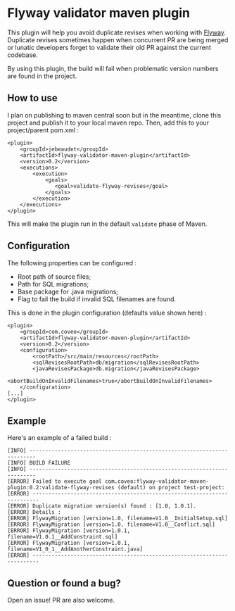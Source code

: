# Flyway validator maven plugin
This plugin will help you avoid duplicate revises when working with [Flyway](https://flywaydb.org/). Duplicate revises sometimes happen when concurrent PR are being merged or lunatic developers forget to validate their old PR against the current codebase.

By using this plugin, the build will fail when problematic version numbers are found in the project.

## How to use
I plan on publishing to maven central soon but in the meantime, clone this project and publish it to your local maven repo. Then, add this to your project/parent pom.xml : 
```
<plugin>
    <groupId>jebeaudet</groupId>
    <artifactId>flyway-validator-maven-plugin</artifactId>
    <version>0.2</version>
    <executions>
        <execution>
            <goals>
               <goal>validate-flyway-revises</goal>
            </goals>
        </execution>
    </executions>
</plugin>
```
This will make the plugin run in the default `validate` phase of Maven.

## Configuration
The following properties can be configured : 
* Root path of source files;
* Path for SQL migrations;
* Base package for .java migrations;
* Flag to fail the build if invalid SQL filenames are found.

This is done in the plugin configuration (defaults value shown here) : 
```
<plugin>
    <groupId>com.coveo</groupId>
    <artifactId>flyway-validator-maven-plugin</artifactId>
    <version>0.2</version>
    <configuration>
        <rootPath>/src/main/resources</rootPath>
        <sqlRevisesRootPath>db/migration</sqlRevisesRootPath>
        <javaRevisesPackage>db.migration</javaRevisesPackage>
        <abortBuildOnInvalidFilenames>true</abortBuildOnInvalidFilenames>
    </configuration>
[...]
</plugin>
```

## Example
Here's an example of a failed build : 
```
[INFO] ------------------------------------------------------------------------
[INFO] BUILD FAILURE
[INFO] ------------------------------------------------------------------------
[ERROR] Failed to execute goal com.coveo:flyway-validator-maven-plugin:0.2:validate-flyway-revises (default) on project test-project:
[ERROR] ------------------------------------------------------------------------
[ERROR] Duplicate migration version(s) found : [1.0, 1.0.1].
[ERROR] Details :
[ERROR] FlywayMigration [version=1.0, filename=V1.0__InitialSetup.sql]
[ERROR] FlywayMigration [version=1.0, filename=V1.0__Conflict.sql]
[ERROR] FlywayMigration [version=1.0.1, filename=V1.0.1__AddConstraint.sql]
[ERROR] FlywayMigration [version=1.0.1, filename=V1_0_1__AddAnotherConstraint.java]
[ERROR] ------------------------------------------------------------------------
```

## Question or found a bug? 
Open an issue! PR are also welcome.